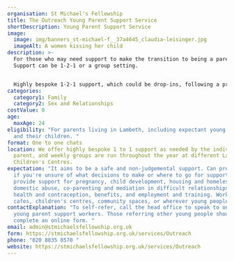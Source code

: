 ```yaml
---
organisation: St Michael's Fellowship
title: The Outreach Young Parent Support Service
shortDescription: Young Parent Support Service
image:
  image: img/banners_st-michael-f__37a4645_claudia-leisinger.jpg
  imageAlt: A women kissing her child
description: >-
  For those who may need support to make the transition to being a parent.
  Support can be 1-2-1 or a group setting.


  Highly bespoke 1-2-1 support, which could be drop-ins, following a programme, or having a mixture of socialising, informal learning, user-led learning and short-term projects. Weekly groups throughout the year at different Lambeth Children's Centres. Young people are supported by and learn from each other, mentors and facilitators.
categories:
  category1: Family
  category2: Sex and Relationships
costValue: 0
age:
  maxAge: 24
eligibility: "For parents living in Lambeth, including expectant young parents,
  and their children. "
format: One to one chats
location: We offer highly bespoke 1 to 1 support as needed by the individual
  parent, and weekly groups are run throughout the year at different Lambeth
  Children's Centres.
expectation: "It aims to be a safe and non-judgemental support. Can provide help
  if you're unsure of what decisions to make or where to go for support. Can
  provide support for pregnancy, child development, housing and homelessness,
  domestic abuse, co-parenting and mediation in difficult relationships, sexual
  health and contraception, benefits, and employment and training. Works in
  cafes, children's centres, community spaces, or wherever young people are. "
contactExplanation: "To self-refer, call the head office to speak to one of the
  young parent support workers. Those referring other young people should
  complete an online form. "
email: admin@stmichaelsfellowship.org.uk
form: https://stmichaelsfellowship.org.uk/services/Outreach
phone: "020 8835 8570 "
website: https://stmichaelsfellowship.org.uk/services/Outreach
---
```

